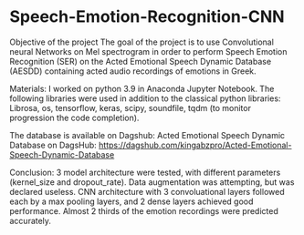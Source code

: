 # Speech-Emotion-Recognition-CNN
Objective of the project
The goal of the project is to use Convolutional neural Networks on Mel spectrogram in order to perform Speech Emotion Recognition (SER) on the Acted Emotional Speech Dynamic Database (AESDD) containing acted audio recordings of emotions in Greek. 

Materials:
I worked on python 3.9 in Anaconda Jupyter Notebook. The following libraries were used in addition to the classical python libraries: Librosa, os, tensorflow, keras, scipy, soundfile, tqdm (to monitor progression the code completion).

The database is available on Dagshub: 
Acted Emotional Speech Dynamic Database on DagsHub: https://dagshub.com/kingabzpro/Acted-Emotional-Speech-Dynamic-Database

Conclusion: 
3 model architecture were tested, with different parameters (kernel_size and dropout_rate).
Data augmentation was attempting, but was declared useless.
CNN architecture with 3 convoluational layers followed each by a max pooling layers, and 2 dense layers achieved good performance.
Almost 2 thirds of the emotion recordings were predicted accurately.
